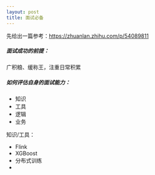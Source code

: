 ```yaml
---
layout: post
title: 面试必备
---
```




先给出一篇参考：https://zhuanlan.zhihu.com/p/54089811



##### 面试成功的前提：

广积粮、缓称王，注重日常积累



##### 如何评估自身的面试能力：

- 知识
- 工具
- 逻辑
- 业务



知识/工具：

- Flink
- XGBoost
- 分布式训练
- 
